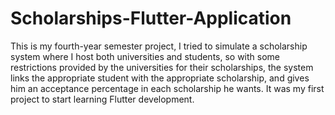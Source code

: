 # Scholarships-Flutter-Application
This is my fourth-year semester project, I tried to simulate a scholarship system where I host both universities and students, so with some restrictions provided by the universities for their scholarships, the system links the appropriate student with the appropriate scholarship, and gives him an acceptance percentage in each scholarship he wants.
It was my first project to start learning Flutter development.
